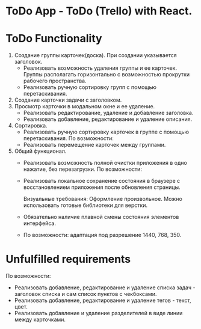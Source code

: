 # ToDo App - ToDo (Trello) with React.

# ToDo Functionality

1. Создание группы карточек(доска). При создании указывается заголовок.
   - Реализовать возможность удаления группы и ее карточек. Группы располагать горизонтально с возможностью прокрутки рабочего пространства.
   - Реализовать ручную сортировку групп с помощью перетаскивания.
2. Создание карточки задачи с заголовком.
3. Просмотр карточки в модальном окне и ее удаление.
   - Реализовать редактирование, удаление и добавление заголовка.
   - Реализовать добавление, редактирование и удаление описания.
4. Сортировка.
   - Реализовать ручную сортировку карточек в группе с помощью перетаскивания.
        По возможности:
   - Реализовать перемещение карточек между группами.
5. Общий функционал.
   - Реализовать возможность полной очистки приложения в одно нажатие, без перезагрузки.
           По возможности:
   - Реализовать локальное сохранение состояния в браузере с восстановлением приложения после обновления страницы.

     Визуальные требования:
     Оформление произвольное. Можно использовать готовые библиотеки для верстки.
   - Обязательно наличие плавной смены состояния элементов интерфейса.
   - По возможности: адаптация под разрешение 1440, 768, 350.

# Unfulfilled requirements

 По возможности:
   - Реализовать добавление, редактирование и удаление списка задач - заголовок списка и сам список пунктов с чекбоксами.
   - Реализовать добавление, редактирование и удаление тегов - текст, цвет.
   - Реализовать добавление и удаление разделителей в виде линии между карточками.
